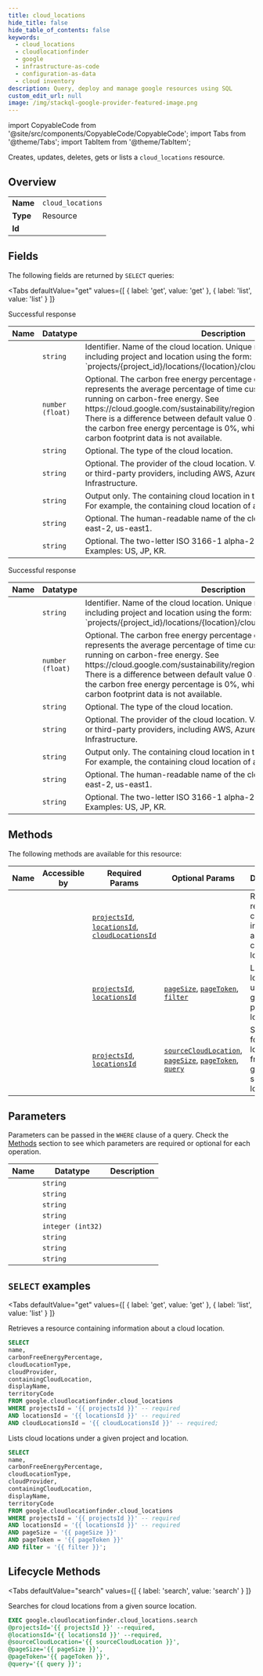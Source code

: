 ```yaml
--- 
title: cloud_locations
hide_title: false
hide_table_of_contents: false
keywords:
  - cloud_locations
  - cloudlocationfinder
  - google
  - infrastructure-as-code
  - configuration-as-data
  - cloud inventory
description: Query, deploy and manage google resources using SQL
custom_edit_url: null
image: /img/stackql-google-provider-featured-image.png
---
```


import CopyableCode from '@site/src/components/CopyableCode/CopyableCode';
import Tabs from '@theme/Tabs';
import TabItem from '@theme/TabItem';

Creates, updates, deletes, gets or lists a <code>cloud_locations</code> resource.

## Overview
<table><tbody>
<tr><td><b>Name</b></td><td><code>cloud_locations</code></td></tr>
<tr><td><b>Type</b></td><td>Resource</td></tr>
<tr><td><b>Id</b></td><td><CopyableCode code="google.cloudlocationfinder.cloud_locations" /></td></tr>
</tbody></table>

## Fields

The following fields are returned by `SELECT` queries:

<Tabs
    defaultValue="get"
    values={[
        { label: 'get', value: 'get' },
        { label: 'list', value: 'list' }
    ]}
>
<TabItem value="get">

Successful response

<table>
<thead>
    <tr>
    <th>Name</th>
    <th>Datatype</th>
    <th>Description</th>
    </tr>
</thead>
<tbody>
<tr>
    <td><CopyableCode code="name" /></td>
    <td><code>string</code></td>
    <td>Identifier. Name of the cloud location. Unique name of the cloud location including project and location using the form: `projects/&#123;project_id&#125;/locations/&#123;location&#125;/cloudLocations/&#123;cloud_location&#125;`</td>
</tr>
<tr>
    <td><CopyableCode code="carbonFreeEnergyPercentage" /></td>
    <td><code>number (float)</code></td>
    <td>Optional. The carbon free energy percentage of the cloud location. This represents the average percentage of time customers' application will be running on carbon-free energy. See https://cloud.google.com/sustainability/region-carbon for more details. There is a difference between default value 0 and unset value. 0 means the carbon free energy percentage is 0%, while unset value means the carbon footprint data is not available.</td>
</tr>
<tr>
    <td><CopyableCode code="cloudLocationType" /></td>
    <td><code>string</code></td>
    <td>Optional. The type of the cloud location.</td>
</tr>
<tr>
    <td><CopyableCode code="cloudProvider" /></td>
    <td><code>string</code></td>
    <td>Optional. The provider of the cloud location. Values can be Google Cloud or third-party providers, including AWS, Azure, or Oracle Cloud Infrastructure.</td>
</tr>
<tr>
    <td><CopyableCode code="containingCloudLocation" /></td>
    <td><code>string</code></td>
    <td>Output only. The containing cloud location in the strict nesting hierarchy. For example, the containing cloud location of a zone is a region.</td>
</tr>
<tr>
    <td><CopyableCode code="displayName" /></td>
    <td><code>string</code></td>
    <td>Optional. The human-readable name of the cloud location. Example: us-east-2, us-east1.</td>
</tr>
<tr>
    <td><CopyableCode code="territoryCode" /></td>
    <td><code>string</code></td>
    <td>Optional. The two-letter ISO 3166-1 alpha-2 code of the cloud location. Examples: US, JP, KR.</td>
</tr>
</tbody>
</table>
</TabItem>
<TabItem value="list">

Successful response

<table>
<thead>
    <tr>
    <th>Name</th>
    <th>Datatype</th>
    <th>Description</th>
    </tr>
</thead>
<tbody>
<tr>
    <td><CopyableCode code="name" /></td>
    <td><code>string</code></td>
    <td>Identifier. Name of the cloud location. Unique name of the cloud location including project and location using the form: `projects/&#123;project_id&#125;/locations/&#123;location&#125;/cloudLocations/&#123;cloud_location&#125;`</td>
</tr>
<tr>
    <td><CopyableCode code="carbonFreeEnergyPercentage" /></td>
    <td><code>number (float)</code></td>
    <td>Optional. The carbon free energy percentage of the cloud location. This represents the average percentage of time customers' application will be running on carbon-free energy. See https://cloud.google.com/sustainability/region-carbon for more details. There is a difference between default value 0 and unset value. 0 means the carbon free energy percentage is 0%, while unset value means the carbon footprint data is not available.</td>
</tr>
<tr>
    <td><CopyableCode code="cloudLocationType" /></td>
    <td><code>string</code></td>
    <td>Optional. The type of the cloud location.</td>
</tr>
<tr>
    <td><CopyableCode code="cloudProvider" /></td>
    <td><code>string</code></td>
    <td>Optional. The provider of the cloud location. Values can be Google Cloud or third-party providers, including AWS, Azure, or Oracle Cloud Infrastructure.</td>
</tr>
<tr>
    <td><CopyableCode code="containingCloudLocation" /></td>
    <td><code>string</code></td>
    <td>Output only. The containing cloud location in the strict nesting hierarchy. For example, the containing cloud location of a zone is a region.</td>
</tr>
<tr>
    <td><CopyableCode code="displayName" /></td>
    <td><code>string</code></td>
    <td>Optional. The human-readable name of the cloud location. Example: us-east-2, us-east1.</td>
</tr>
<tr>
    <td><CopyableCode code="territoryCode" /></td>
    <td><code>string</code></td>
    <td>Optional. The two-letter ISO 3166-1 alpha-2 code of the cloud location. Examples: US, JP, KR.</td>
</tr>
</tbody>
</table>
</TabItem>
</Tabs>

## Methods

The following methods are available for this resource:

<table>
<thead>
    <tr>
    <th>Name</th>
    <th>Accessible by</th>
    <th>Required Params</th>
    <th>Optional Params</th>
    <th>Description</th>
    </tr>
</thead>
<tbody>
<tr>
    <td><a href="#get"><CopyableCode code="get" /></a></td>
    <td><CopyableCode code="select" /></td>
    <td><a href="#parameter-projectsId"><code>projectsId</code></a>, <a href="#parameter-locationsId"><code>locationsId</code></a>, <a href="#parameter-cloudLocationsId"><code>cloudLocationsId</code></a></td>
    <td></td>
    <td>Retrieves a resource containing information about a cloud location.</td>
</tr>
<tr>
    <td><a href="#list"><CopyableCode code="list" /></a></td>
    <td><CopyableCode code="select" /></td>
    <td><a href="#parameter-projectsId"><code>projectsId</code></a>, <a href="#parameter-locationsId"><code>locationsId</code></a></td>
    <td><a href="#parameter-pageSize"><code>pageSize</code></a>, <a href="#parameter-pageToken"><code>pageToken</code></a>, <a href="#parameter-filter"><code>filter</code></a></td>
    <td>Lists cloud locations under a given project and location.</td>
</tr>
<tr>
    <td><a href="#search"><CopyableCode code="search" /></a></td>
    <td><CopyableCode code="exec" /></td>
    <td><a href="#parameter-projectsId"><code>projectsId</code></a>, <a href="#parameter-locationsId"><code>locationsId</code></a></td>
    <td><a href="#parameter-sourceCloudLocation"><code>sourceCloudLocation</code></a>, <a href="#parameter-pageSize"><code>pageSize</code></a>, <a href="#parameter-pageToken"><code>pageToken</code></a>, <a href="#parameter-query"><code>query</code></a></td>
    <td>Searches for cloud locations from a given source location.</td>
</tr>
</tbody>
</table>

## Parameters

Parameters can be passed in the `WHERE` clause of a query. Check the [Methods](#methods) section to see which parameters are required or optional for each operation.

<table>
<thead>
    <tr>
    <th>Name</th>
    <th>Datatype</th>
    <th>Description</th>
    </tr>
</thead>
<tbody>
<tr id="parameter-cloudLocationsId">
    <td><CopyableCode code="cloudLocationsId" /></td>
    <td><code>string</code></td>
    <td></td>
</tr>
<tr id="parameter-locationsId">
    <td><CopyableCode code="locationsId" /></td>
    <td><code>string</code></td>
    <td></td>
</tr>
<tr id="parameter-projectsId">
    <td><CopyableCode code="projectsId" /></td>
    <td><code>string</code></td>
    <td></td>
</tr>
<tr id="parameter-filter">
    <td><CopyableCode code="filter" /></td>
    <td><code>string</code></td>
    <td></td>
</tr>
<tr id="parameter-pageSize">
    <td><CopyableCode code="pageSize" /></td>
    <td><code>integer (int32)</code></td>
    <td></td>
</tr>
<tr id="parameter-pageToken">
    <td><CopyableCode code="pageToken" /></td>
    <td><code>string</code></td>
    <td></td>
</tr>
<tr id="parameter-query">
    <td><CopyableCode code="query" /></td>
    <td><code>string</code></td>
    <td></td>
</tr>
<tr id="parameter-sourceCloudLocation">
    <td><CopyableCode code="sourceCloudLocation" /></td>
    <td><code>string</code></td>
    <td></td>
</tr>
</tbody>
</table>

## `SELECT` examples

<Tabs
    defaultValue="get"
    values={[
        { label: 'get', value: 'get' },
        { label: 'list', value: 'list' }
    ]}
>
<TabItem value="get">

Retrieves a resource containing information about a cloud location.

```sql
SELECT
name,
carbonFreeEnergyPercentage,
cloudLocationType,
cloudProvider,
containingCloudLocation,
displayName,
territoryCode
FROM google.cloudlocationfinder.cloud_locations
WHERE projectsId = '{{ projectsId }}' -- required
AND locationsId = '{{ locationsId }}' -- required
AND cloudLocationsId = '{{ cloudLocationsId }}' -- required;
```
</TabItem>
<TabItem value="list">

Lists cloud locations under a given project and location.

```sql
SELECT
name,
carbonFreeEnergyPercentage,
cloudLocationType,
cloudProvider,
containingCloudLocation,
displayName,
territoryCode
FROM google.cloudlocationfinder.cloud_locations
WHERE projectsId = '{{ projectsId }}' -- required
AND locationsId = '{{ locationsId }}' -- required
AND pageSize = '{{ pageSize }}'
AND pageToken = '{{ pageToken }}'
AND filter = '{{ filter }}';
```
</TabItem>
</Tabs>


## Lifecycle Methods

<Tabs
    defaultValue="search"
    values={[
        { label: 'search', value: 'search' }
    ]}
>
<TabItem value="search">

Searches for cloud locations from a given source location.

```sql
EXEC google.cloudlocationfinder.cloud_locations.search 
@projectsId='{{ projectsId }}' --required, 
@locationsId='{{ locationsId }}' --required, 
@sourceCloudLocation='{{ sourceCloudLocation }}', 
@pageSize='{{ pageSize }}', 
@pageToken='{{ pageToken }}', 
@query='{{ query }}';
```
</TabItem>
</Tabs>
